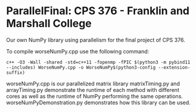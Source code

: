 # ParallelFinal: CPS 376 - Franklin and Marshall College

Our own NumPy library using parallelism for the final project of CPS 376.

To compile worseNumPy.cpp use the following command: 
```
c++ -O3 -Wall -shared -std=c++11 -fopenmp -fPIC $(python3 -m pybind11 --includes) WorseNumPy.cpp -o WorseNumPy$(python3-config --extension-suffix)
```

worseNumPy.cpp is our parallelized matrix library
matrixTiming.py and arrayTiming.py demonstrate the runtime of each method with different cores as well as the runtime of NumPy performing the same operations.
worseNumPyDemonstration.py demonstrates how this library can be used.
